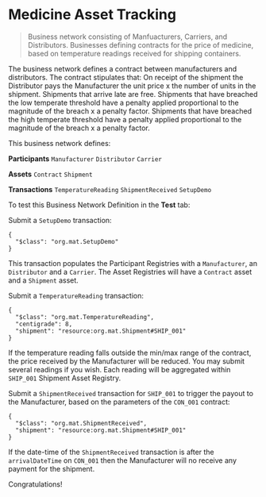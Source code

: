 # Medicine Asset Tracking

> Business network consisting of Manfuacturers, Carriers, and Distributors.  Businesses defining contracts for the price of medicine, based on temperature readings received for shipping containers.

The business network defines a contract between manufacturers and distributors. The contract stipulates that: On receipt of the shipment the Distributor pays the Manufacturer the unit price x the number of units in the shipment. Shipments that arrive late are free. Shipments that have breached the low temperate threshold have a penalty applied proportional to the magnitude of the breach x a penalty factor. Shipments that have breached the high temperate threshold have a penalty applied proportional to the magnitude of the breach x a penalty factor.

This business network defines:

**Participants**
`Manufacturer` `Distributor` `Carrier`

**Assets**
`Contract` `Shipment`

**Transactions**
`TemperatureReading` `ShipmentReceived` `SetupDemo`

To test this Business Network Definition in the **Test** tab:

Submit a `SetupDemo` transaction:

```
{
  "$class": "org.mat.SetupDemo"
}
```

This transaction populates the Participant Registries with a `Manufacturer`, an `Distributor` and a `Carrier`. The Asset Registries will have a `Contract` asset and a `Shipment` asset.

Submit a `TemperatureReading` transaction:

```
{
  "$class": "org.mat.TemperatureReading",
  "centigrade": 8,
  "shipment": "resource:org.mat.Shipment#SHIP_001"
}
```

If the temperature reading falls outside the min/max range of the contract, the price received by the Manufacturer will be reduced. You may submit several readings if you wish. Each reading will be aggregated within `SHIP_001` Shipment Asset Registry.

Submit a `ShipmentReceived` transaction for `SHIP_001` to trigger the payout to the Manufacturer, based on the parameters of the `CON_001` contract:

```
{
  "$class": "org.mat.ShipmentReceived",
  "shipment": "resource:org.mat.Shipment#SHIP_001"
}
```

If the date-time of the `ShipmentReceived` transaction is after the `arrivalDateTime` on `CON_001` then the Manufacturer will no receive any payment for the shipment.

Congratulations!